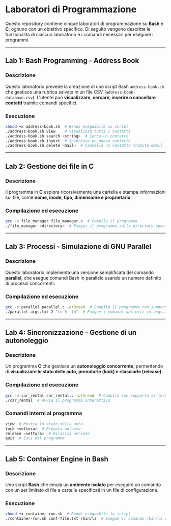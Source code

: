 # Laboratori di Programmazione

Questo repository contiene cinque laboratori di programmazione su **Bash** e **C**, ognuno con un obiettivo specifico. Di seguito vengono descritte le funzionalità di ciascun laboratorio e i comandi necessari per eseguire i programmi.

---

## Lab 1: Bash Programming - Address Book

### Descrizione
Questo laboratorio prevede la creazione di uno script Bash `address-book.sh` che gestisce una rubrica salvata in un file CSV (`address-book-database.csv`). L'utente può **visualizzare, cercare, inserire o cancellare contatti** tramite comandi specifici.

### Esecuzione
```bash
chmod +x address-book.sh  # Rendi eseguibile lo script
./address-book.sh view    # Visualizza tutti i contatti
./address-book.sh search <string>  # Cerca un contatto
./address-book.sh insert  # Inserisce un nuovo contatto
./address-book.sh delete <mail>  # Cancella un contatto tramite email
```

---

## Lab 2: Gestione dei file in C

### Descrizione
Il programma in **C** esplora ricorsivamente una cartella e stampa informazioni sui file, come **nome, inode, tipo, dimensione e proprietario**.

### Compilazione ed esecuzione
```bash
gcc -o file_manager file_manager.c  # Compila il programma
./file_manager <directory>  # Esegui il programma sulla directory specificata
```

---

## Lab 3: Processi - Simulazione di GNU Parallel

### Descrizione
Questo laboratorio implementa una versione semplificata del comando **parallel**, che esegue comandi Bash in parallelo usando un numero definito di processi concorrenti.

### Compilazione ed esecuzione
```bash
gcc -o parallel parallel.c -pthread  # Compila il programma con supporto ai thread
./parallel args.txt 2 "ls % -lh"  # Esegue i comandi definiti in args.txt con 2 processi paralleli
```

---

## Lab 4: Sincronizzazione - Gestione di un autonoleggio

### Descrizione
Un programma **C** che gestisce un **autonoleggio concorrente**, permettendo di **visualizzare lo stato delle auto, prenotarle (lock) e rilasciarle (release).**

### Compilazione ed esecuzione
```bash
gcc -o car_rental car_rental.c -pthread  # Compila con supporto ai thread
./car_rental  # Avvia il programma interattivo
```

### Comandi interni al programma
```bash
view  # Mostra lo stato delle auto
lock <vettura>  # Prenota un'auto
release <vettura>  # Rilascia un'auto
quit  # Esci dal programma
```

---

## Lab 5: Container Engine in Bash

### Descrizione
Uno script **Bash** che emula un **ambiente isolato** per eseguire un comando con un set limitato di file e cartelle specificati in un file di configurazione.

### Esecuzione
```bash
chmod +x container-run.sh  # Rendi eseguibile lo script
./container-run.sh conf-file.txt /bin/ls  # Esegue il comando /bin/ls all'interno del container
```

